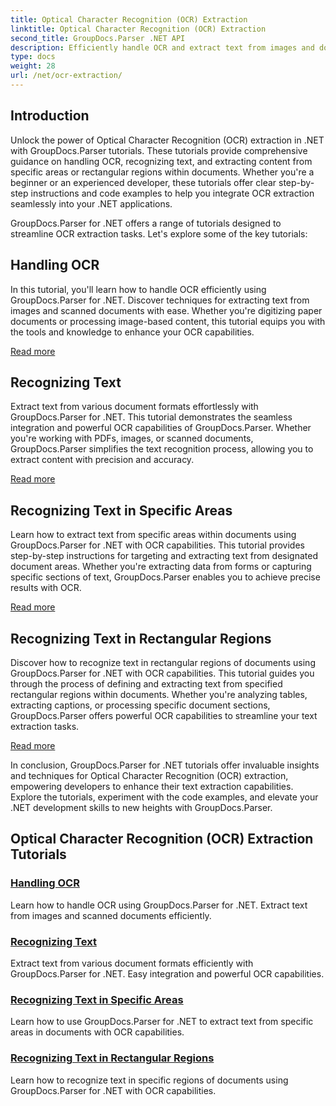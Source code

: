 ```yaml
---
title: Optical Character Recognition (OCR) Extraction
linktitle: Optical Character Recognition (OCR) Extraction
second_title: GroupDocs.Parser .NET API
description: Efficiently handle OCR and extract text from images and documents with GroupDocs.Parser for .NET. Enhance your OCR capabilities today!
type: docs
weight: 28
url: /net/ocr-extraction/
---
```


## Introduction

Unlock the power of Optical Character Recognition (OCR) extraction in .NET with GroupDocs.Parser tutorials. These tutorials provide comprehensive guidance on handling OCR, recognizing text, and extracting content from specific areas or rectangular regions within documents. Whether you're a beginner or an experienced developer, these tutorials offer clear step-by-step instructions and code examples to help you integrate OCR extraction seamlessly into your .NET applications.

GroupDocs.Parser for .NET offers a range of tutorials designed to streamline OCR extraction tasks. Let's explore some of the key tutorials:

## Handling OCR
In this tutorial, you'll learn how to handle OCR efficiently using GroupDocs.Parser for .NET. Discover techniques for extracting text from images and scanned documents with ease. Whether you're digitizing paper documents or processing image-based content, this tutorial equips you with the tools and knowledge to enhance your OCR capabilities.

[Read more](./handling-ocr/)

## Recognizing Text
Extract text from various document formats effortlessly with GroupDocs.Parser for .NET. This tutorial demonstrates the seamless integration and powerful OCR capabilities of GroupDocs.Parser. Whether you're working with PDFs, images, or scanned documents, GroupDocs.Parser simplifies the text recognition process, allowing you to extract content with precision and accuracy.

[Read more](./recognizing-text/)

## Recognizing Text in Specific Areas
Learn how to extract text from specific areas within documents using GroupDocs.Parser for .NET with OCR capabilities. This tutorial provides step-by-step instructions for targeting and extracting text from designated document areas. Whether you're extracting data from forms or capturing specific sections of text, GroupDocs.Parser enables you to achieve precise results with OCR.

[Read more](./recognizing-text-in-specific-areas/)

## Recognizing Text in Rectangular Regions
Discover how to recognize text in rectangular regions of documents using GroupDocs.Parser for .NET with OCR capabilities. This tutorial guides you through the process of defining and extracting text from specified rectangular regions within documents. Whether you're analyzing tables, extracting captions, or processing specific document sections, GroupDocs.Parser offers powerful OCR capabilities to streamline your text extraction tasks.

[Read more](./recognizing-text-in-rectangular-regions/)

In conclusion, GroupDocs.Parser for .NET tutorials offer invaluable insights and techniques for Optical Character Recognition (OCR) extraction, empowering developers to enhance their text extraction capabilities. Explore the tutorials, experiment with the code examples, and elevate your .NET development skills to new heights with GroupDocs.Parser.
## Optical Character Recognition (OCR) Extraction Tutorials
### [Handling OCR](./handling-ocr/)
Learn how to handle OCR using GroupDocs.Parser for .NET. Extract text from images and scanned documents efficiently.
### [Recognizing Text](./recognizing-text/)
Extract text from various document formats efficiently with GroupDocs.Parser for .NET. Easy integration and powerful OCR capabilities.
### [Recognizing Text in Specific Areas](./recognizing-text-in-specific-areas/)
Learn how to use GroupDocs.Parser for .NET to extract text from specific areas in documents with OCR capabilities.
### [Recognizing Text in Rectangular Regions](./recognizing-text-in-rectangular-regions/)
Learn how to recognize text in specific regions of documents using GroupDocs.Parser for .NET with OCR capabilities.